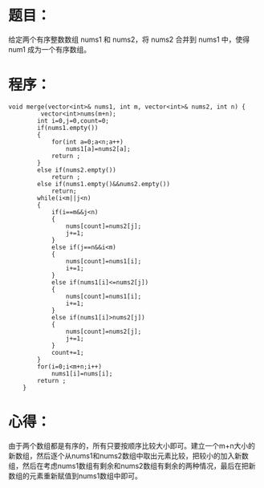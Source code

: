 # 题目：
给定两个有序整数数组 nums1 和 nums2，将 nums2 合并到 nums1 中，使得 num1 成为一个有序数组。
# 程序：
~~~
void merge(vector<int>& nums1, int m, vector<int>& nums2, int n) {
         vector<int>nums(m+n);
		int i=0,j=0,count=0;
		if(nums1.empty())
        {
			for(int a=0;a<n;a++)
				nums1[a]=nums2[a];
			return ;
        }
		else if(nums2.empty())
			return ;
		else if(nums1.empty()&&nums2.empty())
			return;
		while(i<m||j<n)
		{
			if(i==m&&j<n)
			{
				nums[count]=nums2[j];
				j+=1;
			}
			else if(j==n&&i<m)
			{
				nums[count]=nums1[i];
				i+=1;
			}
			else if(nums1[i]<=nums2[j])
			{
				nums[count]=nums1[i];
				i+=1;
			}
			else if(nums1[i]>nums2[j])
			{
				nums[count]=nums2[j];
				j+=1;
			}
			count+=1;
		}
		for(i=0;i<m+n;i++)
			nums1[i]=nums[i];
		return ;
    }
~~~
# 心得：
由于两个数组都是有序的，所有只要按顺序比较大小即可。建立一个m+n大小的新数组，然后逐个从nums1和nums2数组中取出元素比较，把较小的加入新数组，然后在考虑nums1数组有剩余和nums2数组有剩余的两种情况，最后在把新数组的元素重新赋值到nums1数组中即可。
